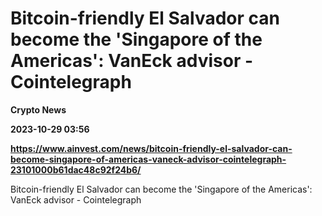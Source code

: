 # Bitcoin-friendly El Salvador can become the 'Singapore of the Americas': VanEck advisor - Cointelegraph
**Crypto News**

**2023-10-29 03:56**

**https://www.ainvest.com/news/bitcoin-friendly-el-salvador-can-become-singapore-of-americas-vaneck-advisor-cointelegraph-23101000b61dac48c92f24b6/**

Bitcoin-friendly El Salvador can become the 'Singapore of the Americas': VanEck advisor - Cointelegraph